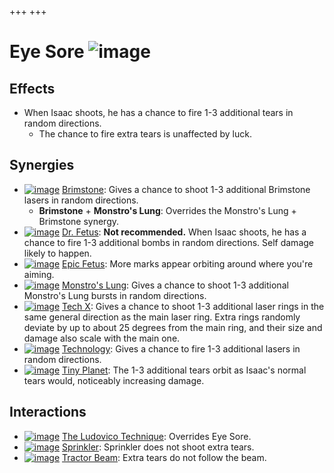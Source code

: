 +++
+++

 # Eye Sore ![image](/image/Eye_Sore.png) 


Effects
---------


* When Isaac shoots, he has a chance to fire 1-3 additional tears in random directions.
	+ The chance to fire extra tears is unaffected by luck.


Synergies
-----------


* [![image](/image/Brimstone.png)](/wiki/Brimstone "Brimstone") [Brimstone](/wiki/Brimstone "Brimstone"): Gives a chance to shoot 1-3 additional Brimstone lasers in random directions.
	+ **Brimstone** + **Monstro's Lung**: Overrides the Monstro's Lung + Brimstone synergy.
* [![image](/image/Dr._Fetus.png)](/wiki/Dr._Fetus "Dr. Fetus") [Dr. Fetus](/wiki/Dr._Fetus "Dr. Fetus"): **Not recommended.** When Isaac shoots, he has a chance to fire 1-3 additional bombs in random directions. Self damage likely to happen.
* [![image](/image/Epic_Fetus.png)](/wiki/Epic_Fetus "Epic Fetus") [Epic Fetus](/wiki/Epic_Fetus "Epic Fetus"): More marks appear orbiting around where you're aiming.
* [![image](/image/Monstro%27s_Lung.png)](/wiki/Monstro%27s_Lung "Monstro's Lung") [Monstro's Lung](/wiki/Monstro%27s_Lung "Monstro's Lung"): Gives a chance to shoot 1-3 additional Monstro's Lung bursts in random directions.
* [![image](/image/Tech_X.png)](/wiki/Tech_X "Tech X") [Tech X](/wiki/Tech_X "Tech X"): Gives a chance to shoot 1-3 additional laser rings in the same general direction as the main laser ring. Extra rings randomly deviate by up to about 25 degrees from the main ring, and their size and damage also scale with the main one.
* [![image](/image/Technology.png)](/wiki/Technology "Technology") [Technology](/wiki/Technology "Technology"): Gives a chance to fire 1-3 additional lasers in random directions.
* [![image](/image/Tiny_Planet.png)](/wiki/Tiny_Planet "Tiny Planet") [Tiny Planet](/wiki/Tiny_Planet "Tiny Planet"): The 1-3 additional tears orbit as Isaac's normal tears would, noticeably increasing damage.


Interactions
--------------


* [![image](/image/The_Ludovico_Technique.png)](/wiki/The_Ludovico_Technique "The Ludovico Technique") [The Ludovico Technique](/wiki/The_Ludovico_Technique "The Ludovico Technique"): Overrides Eye Sore.
* [![image](/image/Sprinkler.png)](/wiki/Sprinkler "Sprinkler") [Sprinkler](/wiki/Sprinkler "Sprinkler"): Sprinkler does not shoot extra tears.
* [![image](/image/Tractor_Beam.png)](/wiki/Tractor_Beam "Tractor Beam") [Tractor Beam](/wiki/Tractor_Beam "Tractor Beam"): Extra tears do not follow the beam.



